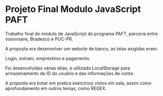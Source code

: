 # Projeto Final Modulo JavaScript PAFT


Trabalho final do módulo de JavaScript do programa PAFT, parceria entre visionnaire, Bradesco e PUC-PR.

A proposta era desenvolver um website de banco, as telas exigidas eram:

Login, extrato, empréstimo e pagamento.

Foi desenvolvidas várias telas, e utilizado LocalStorage para armazenamento da ID do usuário e das informações de conta.

A proposta era botar em pratica exercicios vistos em sala, assim como aprofundamento em outros temas, como REGEX.


